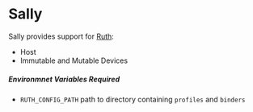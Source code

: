 # Sally

Sally provides support for [Ruth](https://github.com/TimHughey/ruth):

- Host
- Immutable and Mutable Devices

##### Environmnet Variables Required

- `RUTH_CONFIG_PATH` path to directory containing `profiles` and `binders`
